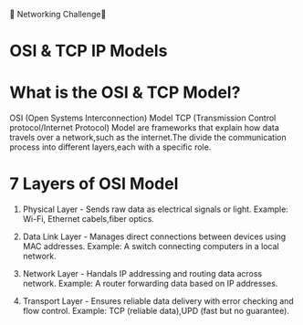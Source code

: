 🥅 Networking Challenge🛜

# OSI & TCP IP Models

 #  What is the OSI & TCP Model?
OSI  (Open Systems Interconnection) Model
TCP  (Transmission Control protocol/Internet Protocol) Model
 are frameworks that explain how data travels over a network,such as the internet.The divide the communication process into different layers,each with a specific role.
# 7 Layers of OSI Model
1. Physical Layer - Sends raw data as electrical signals or light.
   Example: Wi-Fi, Ethernet cabels,fiber optics.
   
2. Data Link Layer - Manages direct connections between devices using MAC addresses.
   Example: A switch connecting computers in a local network.
  
3. Network Layer - Handals IP addressing and routing data across network.
    Example: A router forwarding data based on IP addresses.

4. Transport Layer - Ensures reliable data delivery with error checking and flow control.
    Example: TCP (reliable data),UPD (fast but no guarantee).
